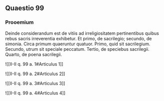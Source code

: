 ## Quaestio 99

### Prooemium

Deinde considerandum est de vitiis ad irreligiositatem pertinentibus quibus rebus sacris irreverentia exhibetur. Et primo, de sacrilegio; secundo, de simonia. Circa primum quaeruntur quatuor. Primo, quid sit sacrilegium. Secundo, utrum sit speciale peccatum. Tertio, de speciebus sacrilegii. Quarto, de poena sacrilegii.

![[II-II q. 99 a. 1#Articulus 1]]

![[II-II q. 99 a. 2#Articulus 2]]

![[II-II q. 99 a. 3#Articulus 3]]

![[II-II q. 99 a. 4#Articulus 4]]

